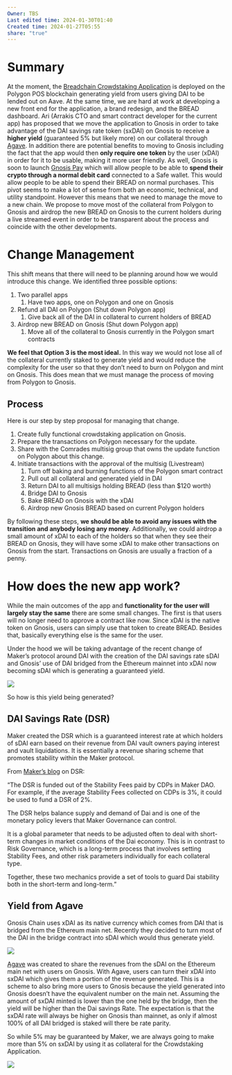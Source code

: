 ```yaml
---
Owner: TBS
Last edited time: 2024-01-30T01:40
Created time: 2024-01-27T05:55
share: "true"
---
```

# Summary

At the moment, the [Breadchain Crowdstaking Application](https://app.breadchain.xyz/) is deployed on the Polygon POS blockchain generating yield from users giving DAI to be lended out on Aave. At the same time, we are hard at work at developing a new front end for the application, a brand redesign, and the BREAD dashboard. Ari (Arrakis CTO and smart contract developer for the current app) has proposed that we move the application to Gnosis in order to take advantage of the DAI savings rate token (sxDAI) on Gnosis to receive a **higher yield** (guaranteed 5% but likely more) on our collateral through [Agave](https://agave.finance/sdai/). In addition there are potential benefits to moving to Gnosis including the fact that the app would then **only require one token** by the user (xDAI) in order for it to be usable, making it more user friendly. As well, Gnosis is soon to launch [Gnosis Pay](https://gnosispay.com/) which will allow people to be able to **spend their crypto through a normal debit card** connected to a Safe wallet. This would allow people to be able to spend their BREAD on normal purchases. This pivot seems to make a lot of sense from both an economic, technical, and utility standpoint. However this means that we need to manage the move to a new chain. We propose to move most of the collateral from Polygon to Gnosis and airdrop the new BREAD on Gnosis to the current holders during a live streamed event in order to be transparent about the process and coincide with the other developments.

# Change Management

This shift means that there will need to be planning around how we would introduce this change. We identified three possible options:

1. Two parallel apps
    1. Have two apps, one on Polygon and one on Gnosis
2. Refund all DAI on Polygon (Shut down Polygon app)
    1. Give back all of the DAI in collateral to current holders of BREAD
3. Airdrop new BREAD on Gnosis (Shut down Polygon app)
    1. Move all of the collateral to Gnosis currently in the Polygon smart contracts

**We feel that Option 3 is the most ideal.** In this way we would not lose all of the collateral currently staked to generate yield and would reduce the complexity for the user so that they don’t need to burn on Polygon and mint on Gnosis. This does mean that we must manage the process of moving from Polygon to Gnosis.

## Process

Here is our step by step proposal for managing that change.

1. Create fully functional crowdstaking application on Gnosis.
2. Prepare the transactions on Polygon necessary for the update.
3. Share with the Comrades multisig group that owns the update function on Polygon about this change.
4. Initiate transactions with the approval of the multisig (Livestream)
    1. Turn off baking and burning functions of the Polygon smart contract
    2. Pull out all collateral and generated yield in DAI
    3. Return DAI to all multisigs holding BREAD (less than $120 worth)
    4. Bridge DAI to Gnosis
    5. Bake BREAD on Gnosis with the xDAI
    6. Airdrop new Gnosis BREAD based on current Polygon holders

By following these steps, **we should be able to avoid any issues with the transition and anybody losing any money**. Additionally, we could airdrop a small amount of xDAI to each of the holders so that when they see their BREAD on Gnosis, they will have some xDAI to make other transactions on Gnosis from the start. Transactions on Gnosis are usually a fraction of a penny.

# How does the new app work?

While the main outcomes of the app and **functionality for the user will largely stay the same** there are some small changes. The first is that users will no longer need to approve a contract like now. Since xDAI is the native token on Gnosis, users can simply use that token to create BREAD. Besides that, basically everything else is the same for the user.

Under the hood we will be taking advantage of the recent change of Maker’s protocol around DAI with the creation of the DAI savings rate sDAI and Gnosis’ use of DAI bridged from the Ethereum mainnet into xDAI now becoming sDAI which is generating a guaranteed yield.

[![](https://lh7-us.googleusercontent.com/mzDegkt2IWMj0f8OACYm78MMK0lV5Zz5iYO9gYRWgw0tih5G-kdAsiHAzqtr7uH7fH2Wxian9UcpMfYmzlMroyXz--JehkIFFoJwKoggodadZg7ZRej_QeyoE9vF_ifdh2XhO1rvmKsx_eVwQL9iHvE)](https://lh7-us.googleusercontent.com/mzDegkt2IWMj0f8OACYm78MMK0lV5Zz5iYO9gYRWgw0tih5G-kdAsiHAzqtr7uH7fH2Wxian9UcpMfYmzlMroyXz--JehkIFFoJwKoggodadZg7ZRej_QeyoE9vF_ifdh2XhO1rvmKsx_eVwQL9iHvE)

So how is this yield being generated?

## DAI Savings Rate (DSR)

Maker created the DSR which is a guaranteed interest rate at which holders of sDAI earn based on their revenue from DAI vault owners paying interest and vault liquidations. It is essentially a revenue sharing scheme that promotes stability within the Maker protocol.

From [Maker’s blog](https://blog.makerdao.com/dai-savings-rate/) on DSR:

“The DSR is funded out of the Stability Fees paid by CDPs in Maker DAO. For example, if the average Stability Fees collected on CDPs is 3%, it could be used to fund a DSR of 2%.

The DSR helps balance supply and demand of Dai and is one of the monetary policy levers that Maker Governance can control.

It is a global parameter that needs to be adjusted often to deal with short-term changes in market conditions of the Dai economy. This is in contrast to Risk Governance, which is a long-term process that involves setting Stability Fees, and other risk parameters individually for each collateral type.

Together, these two mechanics provide a set of tools to guard Dai stability both in the short-term and long-term.”

## Yield from Agave

Gnosis Chain uses xDAI as its native currency which comes from DAI that is bridged from the Ethereum main net. Recently they decided to turn most of the DAI in the bridge contract into sDAI which would thus generate yield.

[![](https://lh7-us.googleusercontent.com/uko6oZbxtmVWqgE_UItGCAXKXlF4iT_-narfFLTCTYaVHsp3IIQy8T5dcin_iclG2rPS9lKSxX9noFmeI7_YWcdDi_bbzEB-HT2r-R3bMNmI3q8CDbjF-4mWu60-N0bQJC9LJr-UEWWjkwY9BTHLKEY)](https://lh7-us.googleusercontent.com/uko6oZbxtmVWqgE_UItGCAXKXlF4iT_-narfFLTCTYaVHsp3IIQy8T5dcin_iclG2rPS9lKSxX9noFmeI7_YWcdDi_bbzEB-HT2r-R3bMNmI3q8CDbjF-4mWu60-N0bQJC9LJr-UEWWjkwY9BTHLKEY)

[Agave](https://agave.finance/sdai/) was created to share the revenues from the sDAI on the Ethereum main net with users on Gnosis. With Agave, users can turn their xDAI into sxDAI which gives them a portion of the revenue generated. This is a scheme to also bring more users to Gnosis because the yield generated into Gnosis doesn’t have the equivalent number on the main net. Assuming the amount of sxDAI minted is lower than the one held by the bridge, then the yield will be higher than the Dai savings Rate. The expectation is that the sxDAI rate will always be higher on Gnosis than mainnet, as only if almost 100% of all DAI bridged is staked will there be rate parity.

So while 5% may be guaranteed by Maker, we are always going to make more than 5% on sxDAI by using it as collateral for the Crowdstaking Application.

[![](https://lh7-us.googleusercontent.com/4g53mIeeQ424JFS6_Hfpkn-TkxHsw7XtBpweLRHukBvvRvrDMvuPHDIRC1RbIqcXWuXFuE66J9M8JvfNNOKsxUnNPI9FeWDEL7NxsmIsbN-2MRjawj3ERLrbOExa4rKnAi9oVO7UT3mByu5rD155_pA)](https://lh7-us.googleusercontent.com/4g53mIeeQ424JFS6_Hfpkn-TkxHsw7XtBpweLRHukBvvRvrDMvuPHDIRC1RbIqcXWuXFuE66J9M8JvfNNOKsxUnNPI9FeWDEL7NxsmIsbN-2MRjawj3ERLrbOExa4rKnAi9oVO7UT3mByu5rD155_pA)